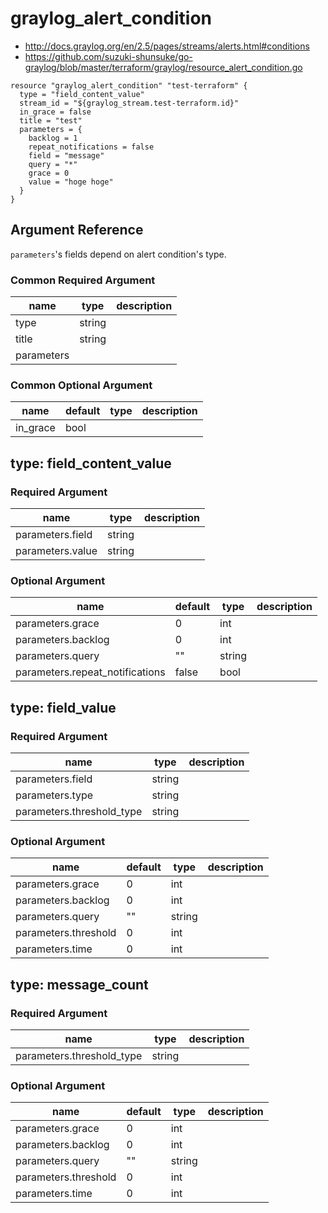 # graylog_alert_condition

* http://docs.graylog.org/en/2.5/pages/streams/alerts.html#conditions
* https://github.com/suzuki-shunsuke/go-graylog/blob/master/terraform/graylog/resource_alert_condition.go

```
resource "graylog_alert_condition" "test-terraform" {
  type = "field_content_value"
  stream_id = "${graylog_stream.test-terraform.id}"
  in_grace = false
  title = "test"
  parameters = {
    backlog = 1
    repeat_notifications = false
    field = "message"
    query = "*"
    grace = 0
    value = "hoge hoge"
  }
}
```

## Argument Reference

`parameters`'s fields depend on alert condition's type.

### Common Required Argument

name | type | description
--- | --- | ---
type | string |
title | string |
parameters | |

### Common Optional Argument

name | default | type | description
--- | --- | --- | ---
in_grace | bool |

## type: field_content_value 

### Required Argument

name | type | description
--- | --- | ---
parameters.field | string |
parameters.value | string |

### Optional Argument

name | default | type | description
--- | --- | --- | ---
parameters.grace | 0 | int |
parameters.backlog | 0 | int |
parameters.query | "" | string |
parameters.repeat_notifications | false | bool |

## type: field_value 

### Required Argument

name | type | description
--- | --- | ---
parameters.field | string |
parameters.type | string |
parameters.threshold_type | string |

### Optional Argument

name | default | type | description
--- | --- | --- | ---
parameters.grace | 0 | int |
parameters.backlog | 0 | int |
parameters.query | "" | string |
parameters.threshold | 0 | int |
parameters.time | 0 | int |

## type: message_count 

### Required Argument

name | type | description
--- | --- | ---
parameters.threshold_type | string |

### Optional Argument

name | default | type | description
--- | --- | --- | ---
parameters.grace | 0 | int |
parameters.backlog | 0 | int |
parameters.query | "" | string |
parameters.threshold | 0 | int |
parameters.time | 0 | int |
